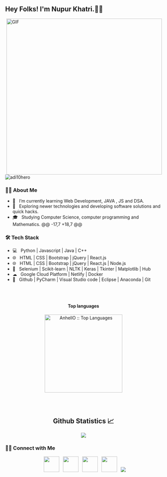 <h2> Hey Folks! I'm Nupur Khatri.👩‍💻</h2>
<img align="right" alt="GIF" src="https://cdn.dribbble.com/users/2646423/screenshots/5507196/computer.gif" width="500"/>
<p align="left"> <img   src="https://komarev.com/ghpvc/?username=Nupur-Khatri&color=ff69b4&&style=plastic" alt="adi10hero" /> </p>
<h3>👩‍💻 About Me </h3>

- 🔭 &nbsp; I’m currently learning Web Development, JAVA , JS and DSA.
- 🤔 &nbsp; Exploring newer technologies and developing software solutions and quick hacks.
- 🎓 &nbsp; Studying Computer Science, computer programming and Mathematics.
@@ -17,7 +18,7 @@
<h3>🛠 Tech Stack</h3>

- 💻 &nbsp; Python | Javascript | Java | C++   
- 🌐 &nbsp; HTML | CSS | Bootstrap | jQuery | React.js
- 🌐 &nbsp; HTML | CSS | Bootstrap | jQuery | React.js | Node.js
- 🐍 &nbsp; Selenium | Scikit-learn | NLTK | Keras | Tkinter | Matplotlib | Hub
- ☁ &nbsp; Google Cloud Platform | Netlify | Docker
- 🔧 &nbsp; Github | PyCharm | Visual Studio code | Eclipse | Anaconda | Git

<br><br>
<h4 align="center">Top languages</h4>
<p align="center"><img src="https://github-readme-stats.vercel.app/api/top-langs/?username=Nupur-Khatri&langs_count=10&theme=tokyonight&layout=compact" alt="AnhellO :: Top Languages" height="250" /></p>
<br><br>
<h2 align="center"> Github Statistics 📈 </h2>
  
<div align="center"> 
  <a href=""><img align="center" src="https://github-readme-stats-sigma-five.vercel.app/api?username=JJ1006&show_icons=true&include_all_commits=true&count_private=true&theme=midnight-purple&line_height=40" /></a></div>
<h3> 🤝🏻 Connect with Me </h3>
<p align="center">
&nbsp; <a href="https://twitter.com/Nupur_Khatri_" target="_blank" rel="noopener noreferrer"><img src="https://img.icons8.com/plasticine/100/000000/twitter.png" width="50" /></a>  
&nbsp; <a href="https://www.instagram.com/nupurkhatriofficial/?hl=en" target="_blank" rel="noopener noreferrer"><img src="https://img.icons8.com/plasticine/100/000000/instagram-new.png" width="50" /></a>  
&nbsp; <a href="https://www.linkedin.com/in/nupur-khatri-353632190/" target="_blank" rel="noopener noreferrer"><img src="https://img.icons8.com/plasticine/100/000000/linkedin.png" width="50" /></a>
&nbsp; <a href="mailto:nupur532002@gmail.com" target="_blank" rel="noopener noreferrer"><img src="https://img.icons8.com/plasticine/100/000000/gmail.png"  width="50" /></a>
&nbsp; <a href="https://medium.com/@nupur532002" target="_blank" rel="noopener noreferrer"><img src="https://img.icons8.com/color/48/000000/medium-monogram.png"/></a>
</p>
